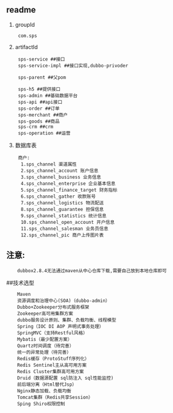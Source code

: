 ## readme
1. groupId
	
		com.sps

2. artifactId
		
		sps-service ##接口
		sps-service-impl ##接口实现,dubbo-privoder
		
		sps-parent ##父pom
		
		sps-h5 ##提供接口
		sps-admin ##基础数据平台
		sps-api ##api接口
		sps-order ##订单
		sps-merchant ##商户
		sps-goods ##商品
		sps-crm ##crm
		sps-operation ##运营
		
		
3. 数据库表
		
		商户:
		 1.sps_channel 渠道属性
		 2.sps_channel_account 账户信息
		 3.sps_channel_business 业务信息
		 4.sps_channel_enterprise 企业基本信息
		 5.sps_channel_finance_target 财务指标
		 6.sps_channel_gather 收款账号
		 7.sps_channel_logistics 物流配送
		 8.sps_channel_guarantee 担保信息
		 9.sps_channel_statistics 统计信息
		 10.sps_channel_open_account 开户信息
		 11.sps_channel_salesman 业务员信息
		 12.sps_channel_pic 商户上传图片表
		 


## 注意:
		
		dubbox2.8.4无法通过maven从中心仓库下载,需要自己放到本地仓库即可
	
##技术选型

		Maven
		资源调度和治理中心(SOA)（dubbo-admin）
		Dubbo+Zookeeper分布式服务框架
		Zookeeper高可用集群方案
		dubbo服务设计原则、集群、负载均衡、线程模型
		Spring（IOC DI AOP 声明式事务处理）
		SpringMVC（支持Restful风格）
		Mybatis（最少配置方案）
		Quartz时间调度（待完善）
		统一的异常处理（待完善）
		Redis缓存（ProtoStuff序列化）
		Redis Sentinel主从高可用方案
		Redis Cluster集群高可用方案
		Druid（数据源配置 sql防注入 sql性能监控)
		前后端分离（Html替代Jsp）
		Nginx静态加载、负载均衡
		Tomcat集群（Redis共享Session）
		Sping Shiro权限控制
	